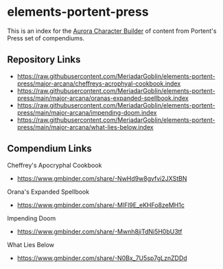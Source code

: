 # elements-portent-press
This is an index for the [Aurora Character Builder](http://www.aurorabuilder.com "Aurora Website") of content from Portent's Press set of compendiums.

## Repository Links
- https://raw.githubusercontent.com/MeriadarGoblin/elements-portent-press/major-arcana/cheffreys-acrophyal-cookbook.index
- https://raw.githubusercontent.com/MeriadarGoblin/elements-portent-press/main/major-arcana/oranas-expanded-spellbook.index
- https://raw.githubusercontent.com/MeriadarGoblin/elements-portent-press/main/major-arcana/impending-doom.index
- https://raw.githubusercontent.com/MeriadarGoblin/elements-portent-press/main/major-arcana/what-lies-below.index

## Compendium Links

Cheffrey's Apocryphal Cookbook
- https://www.gmbinder.com/share/-NwHd9w8gvfvi2JXStBN

Orana's Expanded Spellbook
- https://www.gmbinder.com/share/-MlFl9E_eKHFo8zeMH1c

Impending Doom
- https://www.gmbinder.com/share/-Mwnh8jiTdNi5H0bU3tf

What Lies Below
- https://www.gmbinder.com/share/-N0Bx_7U5sp7gLznZDDd
